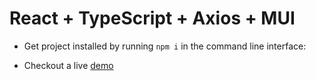 # React + TypeScript + Axios + MUI

- Get project installed by running `npm i` in the command line interface:

- Checkout a live [demo](https://graph-housing-prices.vercel.app/)
